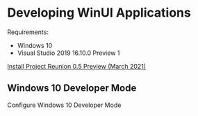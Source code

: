 # Developing WinUI Applications

Requirements:

* Windows 10
* Visual Studio 2019 16.10.0 Preview 1

[Install Project Reunion 0.5 Preview (March 2021)](https://docs.microsoft.com/windows/apps/project-reunion//)


## Windows 10 Developer Mode

Configure Windows 10 Developer Mode
